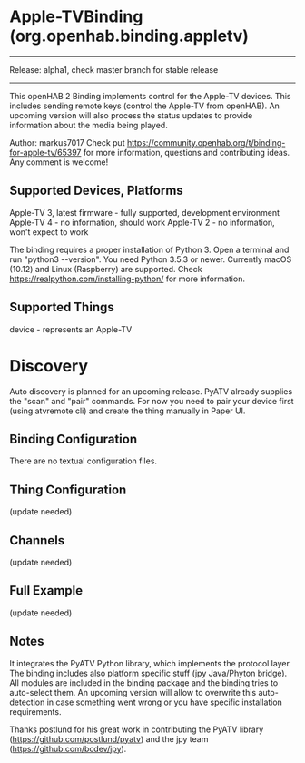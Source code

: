 # Apple-TVBinding (org.openhab.binding.appletv)

<hr>Release: alpha1, check master branch for stable release<hr>

This openHAB 2 Binding implements control for the Apple-TV devices. This includes sending remote keys (control the Apple-TV from openHAB). An upcoming version will also process the status updates to provide information about the media being played.

Author: markus7017
Check put https://community.openhab.org/t/binding-for-apple-tv/65397 for more information, questions and contributing ideas. Any comment is welcome!


## Supported Devices, Platforms

Apple-TV 3, latest firmware - fully supported, development environment
Apple-TV 4 - no information, should work
Apple-TV 2 - no information, won't expect to work

The binding requires a proper installation of Python 3. Open a terminal and run "python3 --version". You need Python 3.5.3 or newer. Currently macOS (10.12) and Linux (Raspberry) are supported.
Check https://realpython.com/installing-python/ for more information.

## Supported Things

device - represents an Apple-TV

# Discovery

Auto discovery is planned for an upcoming release. PyATV already supplies the "scan" and "pair" commands. For now you need to pair your device first (using atvremote cli) and create the thing manually in Paper UI.

## Binding Configuration

There are no textual configuration files.

## Thing Configuration

(update needed)

## Channels

(update needed)

## Full Example

(update needed)

## Notes

It integrates the PyATV Python library, which implements the protocol layer. The binding includes also platform specific stuff (jpy Java/Phyton bridge). All modules are included in the binding package and the binding tries to auto-select them. An upcoming version will allow to overwrite this auto-detection in case something went wrong or you have specific installation requirements.

Thanks postlund for his great work in contributing the PyATV library (https://github.com/postlund/pyatv) and the jpy team (https://github.com/bcdev/jpy).
